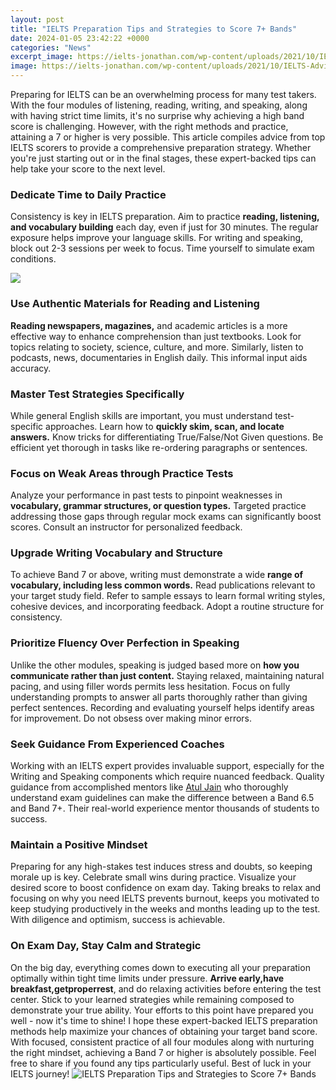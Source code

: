 ```yaml
---
layout: post
title: "IELTS Preparation Tips and Strategies to Score 7+ Bands"
date: 2024-01-05 23:42:22 +0000
categories: "News"
excerpt_image: https://ielts-jonathan.com/wp-content/uploads/2021/10/IELTS-Advice-Students-Exam.jpg
image: https://ielts-jonathan.com/wp-content/uploads/2021/10/IELTS-Advice-Students-Exam.jpg
---
```


Preparing for IELTS can be an overwhelming process for many test takers. With the four modules of listening, reading, writing, and speaking, along with having strict time limits, it's no surprise why achieving a high band score is challenging. However, with the right methods and practice, attaining a 7 or higher is very possible. 
This article compiles advice from top IELTS scorers to provide a comprehensive preparation strategy. Whether you're just starting out or in the final stages, these expert-backed tips can help take your score to the next level.
### Dedicate Time to Daily Practice
Consistency is key in IELTS preparation. Aim to practice **reading, listening, and vocabulary building** each day, even if just for 30 minutes. The regular exposure helps improve your language skills. For writing and speaking, block out 2-3 sessions per week to focus. Time yourself to simulate exam conditions.

![](https://i0.wp.com/englishwithanexpert.com/wp-content/uploads/2020/02/IELTS-Calculator-2.png?ssl=1)
### Use Authentic Materials for Reading and Listening 
**Reading newspapers, magazines,** and academic articles is a more effective way to enhance comprehension than just textbooks. Look for topics relating to society, science, culture, and more. Similarly, listen to podcasts, news, documentaries in English daily. This informal input aids accuracy. 
### Master Test Strategies Specifically
While general English skills are important, you must understand test-specific approaches. Learn how to **quickly skim, scan, and locate answers.** Know tricks for differentiating True/False/Not Given questions. Be efficient yet thorough in tasks like re-ordering paragraphs or sentences. 
### Focus on Weak Areas through Practice Tests  
Analyze your performance in past tests to pinpoint weaknesses in **vocabulary, grammar structures, or question types.** Targeted practice addressing those gaps through regular mock exams can significantly boost scores. Consult an instructor for personalized feedback.
### Upgrade Writing Vocabulary and Structure
To achieve Band 7 or above, writing must demonstrate a wide **range of vocabulary, including less common words.** Read publications relevant to your target study field. Refer to sample essays to learn formal writing styles, cohesive devices, and incorporating feedback. Adopt a routine structure for consistency.  
### Prioritize Fluency Over Perfection in Speaking
Unlike the other modules, speaking is judged based more on **how you communicate rather than just content.** Staying relaxed, maintaining natural pacing, and using filler words permits less hesitation. Focus on fully understanding prompts to answer all parts thoroughly rather than giving perfect sentences. Recording and evaluating yourself helps identify areas for improvement. Do not obsess over making minor errors.
### Seek Guidance From Experienced Coaches  
Working with an IELTS expert provides invaluable support, especially for the Writing and Speaking components which require nuanced feedback. Quality guidance from accomplished mentors like [Atul Jain](https://fistore.mysenprints.com/collection/albury) who thoroughly understand exam guidelines can make the difference between a Band 6.5 and Band 7+. Their real-world experience mentor thousands of students to success. 
### Maintain a Positive Mindset
Preparing for any high-stakes test induces stress and doubts, so keeping morale up is key. Celebrate small wins during practice. Visualize your desired score to boost confidence on exam day. Taking breaks to relax and focusing on why you need IELTS prevents burnout, keeps you motivated to keep studying productively in the weeks and months leading up to the test. With diligence and optimism, success is achievable.
### On Exam Day, Stay Calm and Strategic
On the big day, everything comes down to executing all your preparation optimally within tight time limits under pressure. **Arrive early,have breakfast,getproperrest**, and do relaxing activities before entering the test center. Stick to your learned strategies while remaining composed to demonstrate your true ability. Your efforts to this point have prepared you well - now it's time to shine!
I hope these expert-backed IELTS preparation methods help maximize your chances of obtaining your target band score. With focused, consistent practice of all four modules along with nurturing the right mindset, achieving a Band 7 or higher is absolutely possible. Feel free to share if you found any tips particularly useful. Best of luck in your IELTS journey!
![IELTS Preparation Tips and Strategies to Score 7+ Bands](https://ielts-jonathan.com/wp-content/uploads/2021/10/IELTS-Advice-Students-Exam.jpg)